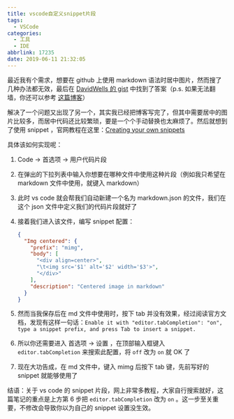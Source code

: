 ```yaml
---
title: vscode自定义snippet片段
tags:
  - VSCode
categories:
  - 工具
  - IDE
abbrlink: 17235
date: 2019-06-11 21:32:05
---
```


最近我有个需求，想要在 github 上使用 markdown 语法时居中图片，然而搜了几种办法都无效，最后在 [DavidWells 的 gist](https://gist.github.com/DavidWells/7d2e0e1bc78f4ac59a123ddf8b74932d) 中找到了答案（p.s. 如果无法翻墙，你还可以参考 [这篇博客](https://blog.csdn.net/jingbin_/article/details/52960826)）

解决了一个问题又出现了另一个，其实我已经把博客写完了，但其中需要居中的图片比较多，而居中代码还比较繁琐，要是一个个手动替换也太麻烦了。然后就想到了使用 snippet ，官网教程在这里：[Creating your own snippets](https://code.visualstudio.com/docs/editor/userdefinedsnippets)

<!-- more -->

具体该如何实现呢：

1. Code → 首选项 → 用户代码片段

2. 在弹出的下拉列表中输入你想要在哪种文件中使用这种片段（例如我只希望在 markdown 文件中使用，就键入 markdown）

3. 此时 vs code 就会帮我们自动新建一个名为 markdown.json 的文件，我们在这个 json 文件中定义我们的代码片段就好了

4. 接着我们进入该文件，编写 snippet 配置：

   ```json
   {
     "Img centered": {
       "prefix": "mimg",
       "body": [
         "<div align=center>",
         "\t<img src='$1' alt='$2' width='$3'>",
         "</div>"
       ],
       "description": "Centered image in markdown"
     }
   }
   ```

5. 然而当我保存后在 md 文件中使用时，按下 tab 并没有效果，经过阅读官方文档，发现有这样一句话：`Enable it with "editor.tabCompletion": "on", type a snippet prefix, and press Tab to insert a snippet.`

6. 所以你还需要进入 首选项 → 设置 ，在顶部输入框键入 `editor.tabCompletion` 来搜索此配置，将 `off` 改为 `on` 就 OK 了

7. 现在大功告成，在 md 文件中，键入 mimg 后按下 tab 键，先前写好的 snippet 就能够使用了

结语：关于 vs code 的 snippet 片段，网上非常多教程，大家自行搜索就好，这篇笔记的重点是上方第 6 步把 `editor.tabCompletion` 改为 `on` 。这一步至关重要，不修改会导致你以为自己的 snippet 设置没生效。
